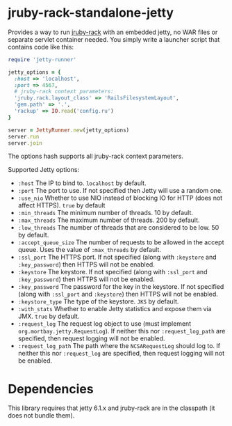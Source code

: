 # jruby-rack-standalone-jetty

Provides a way to run [jruby-rack](https://github.com/jruby/jruby-rack) with an embedded jetty,
no WAR files or separate servlet container needed. You simply write a launcher script that contains
code like this:

```ruby
require 'jetty-runner'

jetty_options = {
  :host => 'localhost',
  :port => 4567,
  # jruby-rack context parameters:
  'jruby.rack.layout_class' => 'RailsFilesystemLayout',
  'gem.path' => '.',
  'rackup' => IO.read('config.ru')
}

server = JettyRunner.new(jetty_options)
server.run
server.join 
```

The options hash supports all jruby-rack context parameters.

Supported Jetty options:

* `:host` The IP to bind to. `localhost` by default.
* `:port` The port to use. If not specified then Jetty will use a random one.
* `:use_nio` Whether to use NIO instead of blocking IO for HTTP (does not affect HTTPS). `true` by default
* `:min_threads` The minimum number of threads. 10 by default.
* `:max_threads` The maximum number of threads. 200 by default.
* `:low_threads` The number of threads that are considered to be low. 50 by default.
* `:accept_queue_size` The number of requests to be allowed in the accept queue. Uses the value of `:max_threads` by
  default.
* `:ssl_port` The HTTPS port. If not specified (along with `:keystore` and `:key_password`) then HTTPS will not be
  enabled.
* `:keystore` The keystore. If not specified (along with `:ssl_port` and `:key_password`) then HTTPS will not be
  enabled.
* `:key_password` The password for the key in the keystore. If not specified (along with `:ssl_port` and `:keystore`)
  then HTTPS will not be enabled.
* `:keystore_type` The type of the keystore. `JKS` by default.
* `:with_stats` Whether to enable Jetty statistics and expose them via JMX. `true` by default.
* `:request_log` The request log object to use (must implement `org.mortbay.jetty.RequestLog`). If neither this nor 
  `:request_log_path` are specified, then request logging will not be enabled.
* `:request_log_path` The path where the `NCSARequestLog` should log to. If neither this nor `:request_log` are
  specified, then request logging will not be enabled.

# Dependencies

This library requires that jetty 6.1.x and jruby-rack are in the classpath (it does not bundle them).